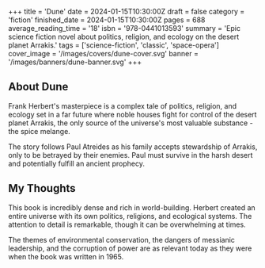 +++
title = 'Dune'
date = 2024-01-15T10:30:00Z
draft = false
category = 'fiction'
finished_date = 2024-01-15T10:30:00Z
pages = 688
average_reading_time = '18'
isbn = '978-0441013593'
summary = 'Epic science fiction novel about politics, religion, and ecology on the desert planet Arrakis.'
tags = ['science-fiction', 'classic', 'space-opera']
cover_image = '/images/covers/dune-cover.svg'
banner = '/images/banners/dune-banner.svg'
+++

## About Dune

Frank Herbert's masterpiece is a complex tale of politics, religion, and ecology set in a far future where noble houses fight for control of the desert planet Arrakis, the only source of the universe's most valuable substance - the spice melange.

The story follows Paul Atreides as his family accepts stewardship of Arrakis, only to be betrayed by their enemies. Paul must survive in the harsh desert and potentially fulfill an ancient prophecy.

## My Thoughts

This book is incredibly dense and rich in world-building. Herbert created an entire universe with its own politics, religions, and ecological systems. The attention to detail is remarkable, though it can be overwhelming at times.

The themes of environmental conservation, the dangers of messianic leadership, and the corruption of power are as relevant today as they were when the book was written in 1965.